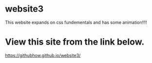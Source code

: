 # website3
This website expands on css fundementals and has some animation!!!!
# View this site from the link below.
https://githubhow.github.io/website3/